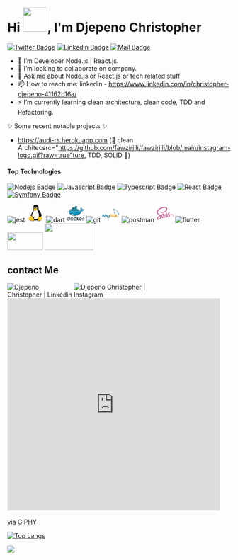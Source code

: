 <h1>Hi <img src="https://github.com/mitul3737/mitul3737/blob/main/Wave.gif" height="55px" width="55px">, I'm Djepeno Christopher</h1>

[![Twitter Badge](https://img.shields.io/badge/-@DjepenoC-1ca0f2?style=flat&labelColor=1ca0f1&logo=twitter&logoColor=white&link=https://twitter.com/DjepenoC)](https://twitter.com/DjepenoC) [![Linkedin Badge](https://img.shields.io/badge/-Christopher-0e76a8?style=flat&labelColor=0e76a8&logo=linkedin&logoColor=white)](https://www.linkedin.com/in/christopher-djepeno-41162b16a//) [![Mail Badge](https://img.shields.io/badge/-@Cdjepeno-e84393?style=flat&labelColor=e84393&logo=instagram&logoColor=white)](https://instagram.com/cdjepeno) 

- 🌱 I’m Developer Node.js | React.js.
- 👯 I’m looking to collaborate on company.
- 💬 Ask me about Node.js or React.js or tech related stuff 
- 📫 How to reach me: linkedin - https://www.linkedin.com/in/christopher-djepeno-41162b16a/
- ⚡ I’m currently learning clean architecture, clean code, TDD and Refactoring.

✨  Some recent notable projects  ✨
- https://audi-rs.herokuapp.com (🚀 clean Architecsrc="https://github.com/fawzirjili/fawzirjili/blob/main/instagram-logo.gif?raw=true"ture, TDD, SOLID 🚀)


#### Top Technologies

<!-- TODO: Make technologies links takes you to repositories -->

[![Nodejs Badge](https://img.shields.io/badge/-Node.js-3C873A?style=for-the-badge&labelColor=black&logo=node.js&logoColor=3C873A)](#)
[![Javascript Badge](https://img.shields.io/badge/-Javascript-F0DB4F?style=for-the-badge&labelColor=black&logo=javascript&logoColor=F0DB4F)](#) 
[![Typescript Badge](https://img.shields.io/badge/-Typescript-007acc?style=for-the-badge&labelColor=black&logo=typescript&logoColor=007acc)](#)
[![React Badge](https://img.shields.io/badge/-React-61DBFB?style=for-the-badge&labelColor=black&logo=react&logoColor=61DBFB)](#)
[![Symfony Badge](https://img.shields.io/badge/-Symfony-black?style=for-the-badge&labelColor=black&logo=symfony&logoColor=white)](#)

<img src="https://www.vectorlogo.zone/logos/jestjsio/jestjsio-icon.svg" alt="jest" width="40" height="40"/>     <img src="https://raw.githubusercontent.com/devicons/devicon/master/icons/linux/linux-original.svg" alt="linux" width="40" height="40"/>     <img src="https://www.vectorlogo.zone/logos/dartlang/dartlang-icon.svg" alt="dart" width="40" height="40"/>     <img src="https://raw.githubusercontent.com/devicons/devicon/master/icons/docker/docker-original-wordmark.svg" alt="docker" width="40" height="40"/>     <img src="https://www.vectorlogo.zone/logos/git-scm/git-scm-icon.svg" alt="git" width="40" height="40"/>     <img src="https://raw.githubusercontent.com/devicons/devicon/master/icons/mysql/mysql-original-wordmark.svg" alt="mysql" width="40" height="40"/>     <img src="https://www.vectorlogo.zone/logos/getpostman/getpostman-icon.svg" alt="postman" width="40" height="40"/>     <img src="https://raw.githubusercontent.com/devicons/devicon/master/icons/sass/sass-original.svg" alt="sass" width="40" height="40"/>      <img src="https://www.vectorlogo.zone/logos/flutterio/flutterio-icon.svg" alt="flutter" width="40" height="40"/> <img src="https://user-images.githubusercontent.com/43074465/130150951-6bd55d5c-141f-4c88-98f5-4327567328e9.png" width="80" height="40"/>
<img src="https://user-images.githubusercontent.com/43074465/138559209-b0235367-71bf-424e-8b83-c959f93d20a1.png" width="110" height="60" />




## contact Me
<section>
<a href="https://www.linkedin.com/in/christopher-djepeno-41162b16a//" target="_blank">
   <img align="left" alt="Djepeno Christopher | Linkedin" width="150px"  src="https://github.com/fawzirjili/fawzirjili/blob/main/linkedinj.gif?raw=true"/>
  </a>
  <a href="https://instagram.com/cdjepeno" target="_blank">
    <img align="left" alt="Djepeno Christopher | Instagram" width="200px" src="https://github.com/fawzirjili/fawzirjili/blob/main/instagram-logo.gif?raw=true"/>
  </a>
   <a href="https://twitter.com/DjepenoC" target="_blank">
    <!-- <img align="left" alt="Faouzi RJILI | YouTube" width="200px"src="https://github.com/fawzirjili/fawzirjili/blob/main/youtube.gif?raw=true" /> -->
    <iframe src="https://giphy.com/embed/MNa0HKdhc3SGQ" width="480" height="480" frameBorder="0" class="giphy-embed" allowFullScreen></iframe><p><a href="https://giphy.com/gifs/twitter-MNa0HKdhc3SGQ">via GIPHY</a></p>
  </a>
</section>

[![Top Langs](https://github-readme-stats.vercel.app/api/top-langs/?username=CDjepeno&theme=gotham&layout=compact)](https://github.com/anuraghazra/github-readme-stats)


<img src="https://github.com/amandewatnitrr/amandewatnitrr/blob/main/header_.png">



